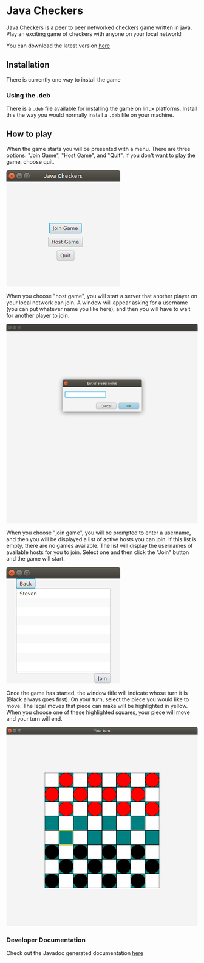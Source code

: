 # Java Checkers

Java Checkers is a peer to peer networked checkers game written in java.  Play an exciting game of checkers with anyone on your local network!

You can download the latest version [here](https://github.com/KyleS22/JavaCheckers/releases/latest)

## Installation
There is currently one way to install the game

### Using the .deb 
There is a `.deb` file available for installing the game on linux platforms.  Install this the way you would normally install a `.deb` file on your machine.

## How to play
When the game starts you will be presented with a menu.  There are three options: "Join Game", "Host Game", and "Quit".  If you don't want to play the game, choose quit.

![Game Menu](docs/images/menu.png)

When you choose "host game", you will start a server that another player on your local network can join.  A window will appear asking for a username (you can put whatever name you like here), and then you will have to wait for another player to join.

![Hosting a Game](docs/images/host.png)


When you choose "join game", you will be prompted to enter a username, and then you will be displayed a list of active hosts you can join.  If this list is empty, there are no games available.  The list will display the usernames of available hosts for you to join.  Select one and then click the "Join" button and the game will start.

![Joining a Game](docs/images/join.png)

Once the game has started, the window title will indicate whose turn it is (Black always goes first).  On your turn, select the piece you would like to move.  The legal moves that piece can make will be highlighted in yellow.  When you choose one of these highlighted squares, your piece will move and your turn will end.

![Playing the Game](docs/images/move1.png)

### Developer Documentation

Check out the Javadoc generated documentation [here](https://kyles22.github.io/JavaCheckers/docs/javadoc/index.html)
